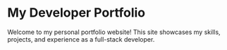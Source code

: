 # My Developer Portfolio

Welcome to my personal portfolio website! This site showcases my skills, projects, and experience as a full-stack developer.
